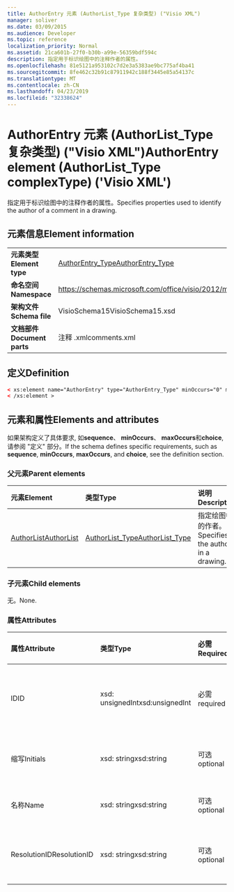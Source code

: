 ```yaml
---
title: AuthorEntry 元素 (AuthorList_Type 复杂类型) ("Visio XML")
manager: soliver
ms.date: 03/09/2015
ms.audience: Developer
ms.topic: reference
localization_priority: Normal
ms.assetid: 21ca601b-27f0-b30b-a99e-56359bdf594c
description: 指定用于标识绘图中的注释作者的属性。
ms.openlocfilehash: 81e5121a953102c7d2e3a5383ae9bc775af4ba41
ms.sourcegitcommit: 8fe462c32b91c87911942c188f3445e85a54137c
ms.translationtype: MT
ms.contentlocale: zh-CN
ms.lasthandoff: 04/23/2019
ms.locfileid: "32338624"
---
```

# <a name="authorentry-element-authorlisttype-complextype-visio-xml"></a><span data-ttu-id="f829e-103">AuthorEntry 元素 (AuthorList_Type 复杂类型) ("Visio XML")</span><span class="sxs-lookup"><span data-stu-id="f829e-103">AuthorEntry element (AuthorList_Type complexType) ('Visio XML')</span></span>

<span data-ttu-id="f829e-104">指定用于标识绘图中的注释作者的属性。</span><span class="sxs-lookup"><span data-stu-id="f829e-104">Specifies properties used to identify the author of a comment in a drawing.</span></span>
  
## <a name="element-information"></a><span data-ttu-id="f829e-105">元素信息</span><span class="sxs-lookup"><span data-stu-id="f829e-105">Element information</span></span>

|||
|:-----|:-----|
|<span data-ttu-id="f829e-106">**元素类型**</span><span class="sxs-lookup"><span data-stu-id="f829e-106">**Element type**</span></span> <br/> |[<span data-ttu-id="f829e-107">AuthorEntry_Type</span><span class="sxs-lookup"><span data-stu-id="f829e-107">AuthorEntry_Type</span></span>](authorentry_type-complextypevisio-xml.md) <br/> |
|<span data-ttu-id="f829e-108">**命名空间**</span><span class="sxs-lookup"><span data-stu-id="f829e-108">**Namespace**</span></span> <br/> |https://schemas.microsoft.com/office/visio/2012/main  <br/> |
|<span data-ttu-id="f829e-109">**架构文件**</span><span class="sxs-lookup"><span data-stu-id="f829e-109">**Schema file**</span></span> <br/> |<span data-ttu-id="f829e-110">VisioSchema15</span><span class="sxs-lookup"><span data-stu-id="f829e-110">VisioSchema15.xsd</span></span>  <br/> |
|<span data-ttu-id="f829e-111">**文档部件**</span><span class="sxs-lookup"><span data-stu-id="f829e-111">**Document parts**</span></span> <br/> |<span data-ttu-id="f829e-112">注释 .xml</span><span class="sxs-lookup"><span data-stu-id="f829e-112">comments.xml</span></span>  <br/> |
   
## <a name="definition"></a><span data-ttu-id="f829e-113">定义</span><span class="sxs-lookup"><span data-stu-id="f829e-113">Definition</span></span>

```XML
< xs:element name="AuthorEntry" type="AuthorEntry_Type" minOccurs="0" maxOccurs="unbounded" >
< /xs:element >
```

## <a name="elements-and-attributes"></a><span data-ttu-id="f829e-114">元素和属性</span><span class="sxs-lookup"><span data-stu-id="f829e-114">Elements and attributes</span></span>

<span data-ttu-id="f829e-115">如果架构定义了具体要求, 如**sequence**、 **minOccurs**、 **maxOccurs**和**choice**, 请参阅 "定义" 部分。</span><span class="sxs-lookup"><span data-stu-id="f829e-115">If the schema defines specific requirements, such as **sequence**, **minOccurs**, **maxOccurs**, and **choice**, see the definition section.</span></span> 
  
### <a name="parent-elements"></a><span data-ttu-id="f829e-116">父元素</span><span class="sxs-lookup"><span data-stu-id="f829e-116">Parent elements</span></span>

|<span data-ttu-id="f829e-117">**元素**</span><span class="sxs-lookup"><span data-stu-id="f829e-117">**Element**</span></span>|<span data-ttu-id="f829e-118">**类型**</span><span class="sxs-lookup"><span data-stu-id="f829e-118">**Type**</span></span>|<span data-ttu-id="f829e-119">**说明**</span><span class="sxs-lookup"><span data-stu-id="f829e-119">**Description**</span></span>|
|:-----|:-----|:-----|
|[<span data-ttu-id="f829e-120">AuthorList</span><span class="sxs-lookup"><span data-stu-id="f829e-120">AuthorList</span></span>](authorlist-element-comments_type-complextypevisio-xml.md) <br/> |[<span data-ttu-id="f829e-121">AuthorList_Type</span><span class="sxs-lookup"><span data-stu-id="f829e-121">AuthorList_Type</span></span>](authorlist_type-complextypevisio-xml.md) <br/> |<span data-ttu-id="f829e-122">指定绘图中的作者。</span><span class="sxs-lookup"><span data-stu-id="f829e-122">Specifies the authors in a drawing.</span></span>  <br/> |
   
### <a name="child-elements"></a><span data-ttu-id="f829e-123">子元素</span><span class="sxs-lookup"><span data-stu-id="f829e-123">Child elements</span></span>

<span data-ttu-id="f829e-124">无。</span><span class="sxs-lookup"><span data-stu-id="f829e-124">None.</span></span>
  
### <a name="attributes"></a><span data-ttu-id="f829e-125">属性</span><span class="sxs-lookup"><span data-stu-id="f829e-125">Attributes</span></span>

|<span data-ttu-id="f829e-126">**属性**</span><span class="sxs-lookup"><span data-stu-id="f829e-126">**Attribute**</span></span>|<span data-ttu-id="f829e-127">**类型**</span><span class="sxs-lookup"><span data-stu-id="f829e-127">**Type**</span></span>|<span data-ttu-id="f829e-128">**必需**</span><span class="sxs-lookup"><span data-stu-id="f829e-128">**Required**</span></span>|<span data-ttu-id="f829e-129">**描述**</span><span class="sxs-lookup"><span data-stu-id="f829e-129">**Description**</span></span>|<span data-ttu-id="f829e-130">**可能的值**</span><span class="sxs-lookup"><span data-stu-id="f829e-130">**Possible values**</span></span>|
|:-----|:-----|:-----|:-----|:-----|
|<span data-ttu-id="f829e-131">ID</span><span class="sxs-lookup"><span data-stu-id="f829e-131">ID</span></span>  <br/> |<span data-ttu-id="f829e-132">xsd: unsignedInt</span><span class="sxs-lookup"><span data-stu-id="f829e-132">xsd:unsignedInt</span></span>  <br/> |<span data-ttu-id="f829e-133">必需</span><span class="sxs-lookup"><span data-stu-id="f829e-133">required</span></span>  <br/> |<span data-ttu-id="f829e-134">一个用于标识作者的基于1的值。</span><span class="sxs-lookup"><span data-stu-id="f829e-134">A one-based value that identifies the author.</span></span>  <br/> |<span data-ttu-id="f829e-135">xsd: unsignedInt 类型的值。</span><span class="sxs-lookup"><span data-stu-id="f829e-135">Values of the xsd:unsignedInt type.</span></span>  <br/> |
|<span data-ttu-id="f829e-136">缩写</span><span class="sxs-lookup"><span data-stu-id="f829e-136">Initials</span></span>  <br/> |<span data-ttu-id="f829e-137">xsd: string</span><span class="sxs-lookup"><span data-stu-id="f829e-137">xsd:string</span></span>  <br/> |<span data-ttu-id="f829e-138">可选</span><span class="sxs-lookup"><span data-stu-id="f829e-138">optional</span></span>  <br/> |<span data-ttu-id="f829e-139">作者的姓名首字母缩写。</span><span class="sxs-lookup"><span data-stu-id="f829e-139">The initials of the author.</span></span>  <br/> |<span data-ttu-id="f829e-140">xsd: string 类型的值。</span><span class="sxs-lookup"><span data-stu-id="f829e-140">Values of the xsd:string type.</span></span>  <br/> |
|<span data-ttu-id="f829e-141">名称</span><span class="sxs-lookup"><span data-stu-id="f829e-141">Name</span></span>  <br/> |<span data-ttu-id="f829e-142">xsd: string</span><span class="sxs-lookup"><span data-stu-id="f829e-142">xsd:string</span></span>  <br/> |<span data-ttu-id="f829e-143">可选</span><span class="sxs-lookup"><span data-stu-id="f829e-143">optional</span></span>  <br/> |<span data-ttu-id="f829e-144">作者的姓名。</span><span class="sxs-lookup"><span data-stu-id="f829e-144">The name of the author.</span></span>  <br/> |<span data-ttu-id="f829e-145">xsd: string 类型的值。</span><span class="sxs-lookup"><span data-stu-id="f829e-145">Values of the xsd:string type.</span></span>  <br/> |
|<span data-ttu-id="f829e-146">ResolutionID</span><span class="sxs-lookup"><span data-stu-id="f829e-146">ResolutionID</span></span>  <br/> |<span data-ttu-id="f829e-147">xsd: string</span><span class="sxs-lookup"><span data-stu-id="f829e-147">xsd:string</span></span>  <br/> |<span data-ttu-id="f829e-148">可选</span><span class="sxs-lookup"><span data-stu-id="f829e-148">optional</span></span>  <br/> |<span data-ttu-id="f829e-149">作者的唯一标识符。</span><span class="sxs-lookup"><span data-stu-id="f829e-149">A unique identifier for the author.</span></span>  <br/> |<span data-ttu-id="f829e-150">xsd: string 类型的值。</span><span class="sxs-lookup"><span data-stu-id="f829e-150">Values of the xsd:string type.</span></span>  <br/> |
   

